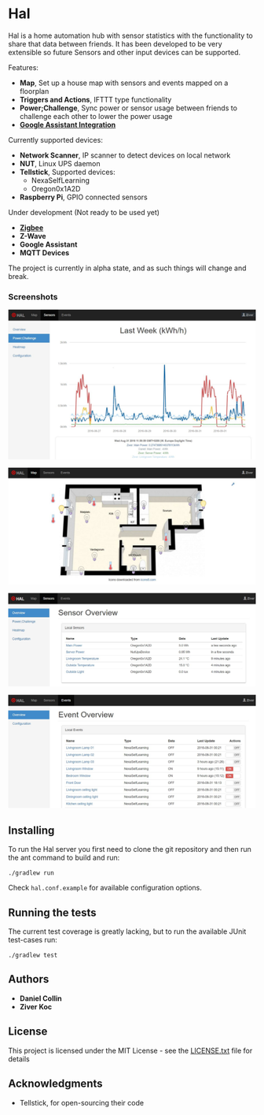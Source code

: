 # Hal

Hal is a home automation hub with sensor statistics with the functionality to 
share that data between friends. It has been developed to be very extensible so future 
Sensors and other input devices can be supported.

Features:
- **Map**, Set up a house map with sensors and events mapped on a floorplan
- **Triggers and Actions**, IFTTT type functionality
- **Power;Challenge**, Sync power or sensor usage between friends to challenge each other to lower the power usage
- **[Google Assistant Integration](plugins/hal-assistant-google/READNME.md)**

Currently supported devices:
- **Network Scanner**, IP scanner to detect devices on local network
- **NUT**, Linux UPS daemon
- **Tellstick**, Supported devices:
    - NexaSelfLearning
    - Oregon0x1A2D
- **Raspberry Pi**, GPIO connected sensors

Under development (Not ready to be used yet)
- **[Zigbee](plugins/hal-zigbee/README.md)**
- **Z-Wave**
- **Google Assistant**
- **MQTT Devices**

The project is currently in alpha state, and as such things will change and break.

### Screenshots
![Week Graph](screenshot_01.jpg)

![Home Map](screenshot_02.jpg)

![Sensor Overview](screenshot_03.jpg)

![Event Overview](screenshot_04.jpg)

## Installing

To run the Hal server you first need to clone the git repository and then run the 
ant command to build and run:

```
./gradlew run
```

Check `hal.conf.example` for available configuration options.

## Running the tests

The current test coverage is greatly lacking, but to run the available JUnit 
test-cases run:

```
./gradlew test
```

## Authors

* **Daniel Collin**
* **Ziver Koc**


## License

This project is licensed under the MIT License - see the 
[LICENSE.txt](LICENSE.txt) file for details

## Acknowledgments

* Tellstick, for open-sourcing their code 
